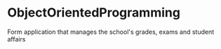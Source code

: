 # ObjectOrientedProgramming
Form application that manages the school's grades, exams and student affairs
